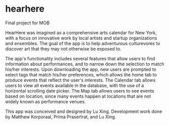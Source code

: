 # hearhere
Final project for MOB 

HearHere was imagined as a comprehensive arts calendar for New York, with a focus on innovative work by local artists and startup organizations and ensembles. The goal of the app is to help adventurous culturevores to discover art that they may not otherwise be exposed to. 

The app's functionality includes several features that allow users to find information about performances, and to narrow down the selection to match his/her interests. Upon downloading the app, new users are prompted to select tags that match his/her preferences, which allows the home tab to produce events that reflect the user's interests. The Calendar tab allows users to view all events available in the database, with the use of a horizontal scrolling date picker. The Map tab allows users to see events based on location, since many events happen at locations that are not widely known as performance venues. 

This app was conceived and designed by Lu Xing. Development work done by Matthew Korporaal, Prima Prasertrat, and Lu Xing. 